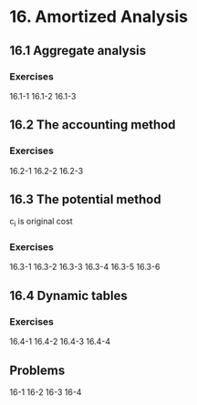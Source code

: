 # 16. Amortized Analysis

## 16.1 Aggregate analysis

### Exercises

16.1-1
16.1-2
16.1-3

## 16.2 The accounting method

### Exercises

16.2-1
16.2-2
16.2-3

## 16.3 The potential method

c<sub>i</sub> is original cost

### Exercises

16.3-1
16.3-2
16.3-3
16.3-4
16.3-5
16.3-6

## 16.4 Dynamic tables

### Exercises

16.4-1
16.4-2
16.4-3
16.4-4

## Problems

16-1
16-2
16-3
16-4
